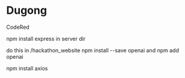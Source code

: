 # Dugong
CodeRed

npm install express in server dir

do this in /hackathon_website
npm install --save openai
and
npm add openai

npm install axios